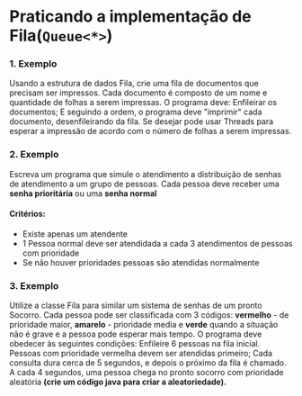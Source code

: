 # Praticando a implementação de Fila(`Queue<*>`)

### 1. Exemplo

Usando a estrutura de dados Fila, crie uma fila de documentos que
precisam ser impressos. Cada documento é composto de um nome
e quantidade de folhas a serem impressas. O programa deve:
Enfileirar os documentos;
E seguindo a ordem, o programa deve "imprimir" cada documento,
desenfileirando da fila. Se desejar pode usar Threads para esperar a
impressão de acordo com o número de folhas a serem impressas.

### 2. Exemplo

Escreva um programa que simule o atendimento a distribuição de senhas de atendimento
a um grupo de pessoas. Cada pessoa deve receber uma __senha prioritária__ ou uma __senha normal__

#### __Critérios:__
- Existe apenas um atendente 
- 1 Pessoa normal deve ser atendidada a cada 3 atendimentos de pessoas com prioridade
- Se não houver prioridades pessoas são atendidas normalmente

### 3. Exemplo

Utilize a classe Fila para similar um sistema de senhas de um pronto Socorro. 
Cada pessoa pode ser classificada com 3 códigos: __vermelho__ - de prioridade maior,
__amarelo__ - prioridade media e __verde__ quando a situação não é grave e a pessoa pode esperar mais tempo.
O programa deve obedecer às seguintes condições: Enfileire 6 pessoas na fila inicial.
Pessoas com prioridade vermelha devem ser atendidas primeiro; Cada consulta dura cerca de 5 segundos,
e depois o próximo da fila é chamado. A cada 4 segundos, 
uma pessoa chega no pronto socorro com prioridade aleatória
__(crie um código java para criar a aleatoriedade).__
